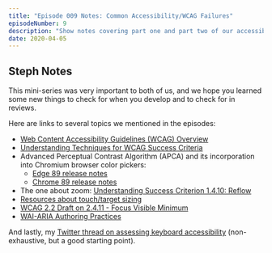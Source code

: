 ```yaml
---
title: "Episode 009 Notes: Common Accessibility/WCAG Failures"
episodeNumber: 9
description: "Show notes covering part one and part two of our accessibility mini-series"
date: 2020-04-05
---
```


## Steph Notes

This mini-series was very important to both of us, and we hope you learned some new things to check for when you develop and to check for in reviews.

Here are links to several topics we mentioned in the episodes:

- [Web Content Accessibility Guidelines (WCAG) Overview](https://www.w3.org/WAI/standards-guidelines/wcag/)
- [Understanding Techniques for WCAG Success Criteria](https://www.w3.org/WAI/WCAG22/Understanding/understanding-techniques)
- Advanced Perceptual Contrast Algorithm (APCA) and its incorporation into Chromium browser color pickers:
  - [Edge 89 release notes](https://docs.microsoft.com/en-us/microsoft-edge/devtools-guide-chromium/whats-new/2021/01/devtools#new-color-contrast-calculation---advanced-perceptual-contrast-algorithm-apca)
  - [Chrome 89 release notes](https://developer.chrome.com/blog/new-in-devtools-89/#apca)
- The one about zoom: [Understanding Success Criterion 1.4.10: Reflow](https://www.w3.org/WAI/WCAG22/Understanding/reflow.html)
- [Resources about touch/target sizing](https://twitter.com/5t3ph/status/1368005568980475905)
- [WCAG 2.2 Draft on 2.4.11 - Focus Visible Minimum](https://www.w3.org/TR/WCAG22/#focus-appearance-minimum)
- [WAI-ARIA Authoring Practices](https://www.w3.org/TR/wai-aria-practices/examples/)

And lastly, my [Twitter thread on assessing keyboard accessibility](https://twitter.com/5t3ph/status/1368219148954841094) (non-exhaustive, but a good starting point).
